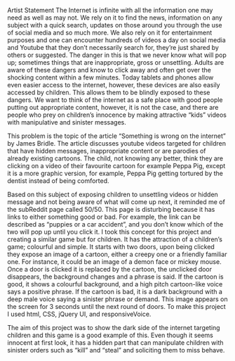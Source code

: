 Artist Statement
The Internet is infinite with all the information one may need as well as may not. We rely on it to find the news, information on any subject with a quick search, updates on those around you through the use of social media and so much more. We also rely on it for entertainment purposes and one can encounter hundreds of videos a day on social media and Youtube that they don’t necessarily search for, they’re just shared by others or suggested. The danger in this is that we never know what will pop up; sometimes things that are inappropriate, gross or unsettling. Adults are aware of these dangers and know to click away and often get over the shocking content within a few minutes. Today tablets and phones allow even easier access to the internet, however, these devices are also easily accessed by children. This allows them to be blindly exposed to these dangers. We want to think of the internet as a safe place with good people putting out appropriate content, however, it is not the case, and there are people who prey on children’s innocence by making attractive “kids” videos with manipulative and sinister messages. 

This problem is the topic of the article “Something is wrong on the internet” by James Bridle. The article discusses youtube videos targeted for children that have hidden messages, inappropriate content or are parodies of already existing cartoons. The child, not knowing any better, think they are clicking on a video of their favourite cartoon for example Peppa Pig, except it is a more graphic version, for example, Peppa Pig getting tortured by the dentist instead of being comforted. 

Based on this subject of exposing children to unsettling videos or hidden message and not being aware of what will come up next, it reminded me of the subReddit page called 50/50. This page is disturbing because it has links to either something good or bad. For example, the link can be described as “puppies or a car accident”, and you don’t know which of the two will pop up until you click it. I took this concept for this project and creating a similar game but for children. It has the attraction of a children’s game; colourful and simple. It starts with two doors, upon being clicked they expose an image of a cartoon, either a creepy one or a friendly familiar one. For instance, it could be an image of a demon face or mickey mouse. Once a door is clicked it is replaced by the cartoon, the unclicked door disappears, the background changes and a phrase is said. If the cartoon is good, it shows a colourful background, and a high pitch cartoon-like voice says a positive phrase. If the cartoon is bad, it is a dark background with a deep male voice saying a sinister phrase or demand. This image appears on the screen for 3 seconds until the next round of doors. To make this project I used html, CSS, jQuery UI, and responsiveVoice.

The aim of this project was to show the dark side of the internet targeting children and this game is a good example of this. Even though it seems innocent at first look, it has a hidden part that can manipulate children with sinister orders such as “kill” and “steal” and soliciting them to miss behave.
